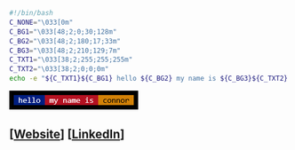 ```bash
#!/bin/bash
C_NONE="\033[0m"
C_BG1="\033[48;2;0;30;128m"
C_BG2="\033[48;2;180;17;33m"
C_BG3="\033[48;2;210;129;7m"
C_TXT1="\033[38;2;255;255;255m"
C_TXT2="\033[38;2;0;0;0m"
echo -e "${C_TXT1}${C_BG1} hello ${C_BG2} my name is ${C_BG3}${C_TXT2} connor ${C_NONE}"
```

![](./name.png "hello my name is connor")

## [[Website](https://shugg.dev)] [[LinkedIn](https://linkedin.com/in/connor-shugg)]


